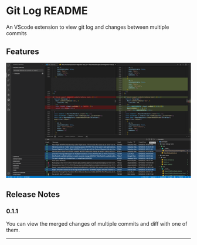 # Git Log README

An VScode extension to view git log and changes between multiple commits

## Features

![Usage](./assets/usage/main.png)

## Release Notes

### 0.1.1

You can view the merged changes of multiple commits and diff with one of them.

---
